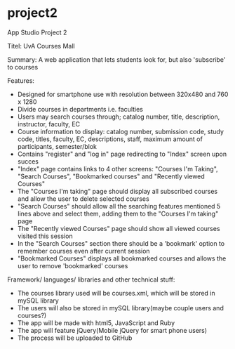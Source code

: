 project2
========

App Studio Project 2

Titel: UvA Courses Mall

Summary: A web application that lets students look for, but also 'subscribe' to courses

Features:

  - Designed for smartphone use with resolution between 320x480 and 760 x 1280
  - Divide courses in departments i.e. faculties
  - Users may search courses through; catalog number, title, description, instructor, faculty, EC
  - Course information to display: catalog number, submission code, study code, titles, faculty, EC, descriptions, 
    staff, maximum amount of participants, semester/blok
  - Contains "register" and "log in" page redirecting to "Index" screen upon succes
  - "Index" page contains links to 4 other screens: "Courses I'm Taking", "Search Courses", "Bookmarked courses"
    and "Recently viewed Courses"
  - The "Courses I'm taking" page should display all subscribed courses and allow the user to delete selected courses
  - "Search Courses" should allow all the searching features mentioned 5 lines above and select them, adding them
    to the "Courses I'm taking" page
  - The "Recently viewed Courses" page should show all viewed courses visited this session
  - In the "Search Courses" section there should be a 'bookmark' option to remember courses even after current session
  - "Bookmarked Courses" displays all bookmarked courses and allows the user to remove 'bookmarked' courses

Framework/ languages/ libraries and other technical stuff:

  - The courses library used will be courses.xml, which will be stored in mySQL library
  - The users will also be stored in mySQL library(maybe couple users and courses?)
  - The app will be made with html5, JavaScript and Ruby
  - The app will feature jQuery(Mobile jQuery for smart phone users)
  - The process will be uploaded to GitHub

